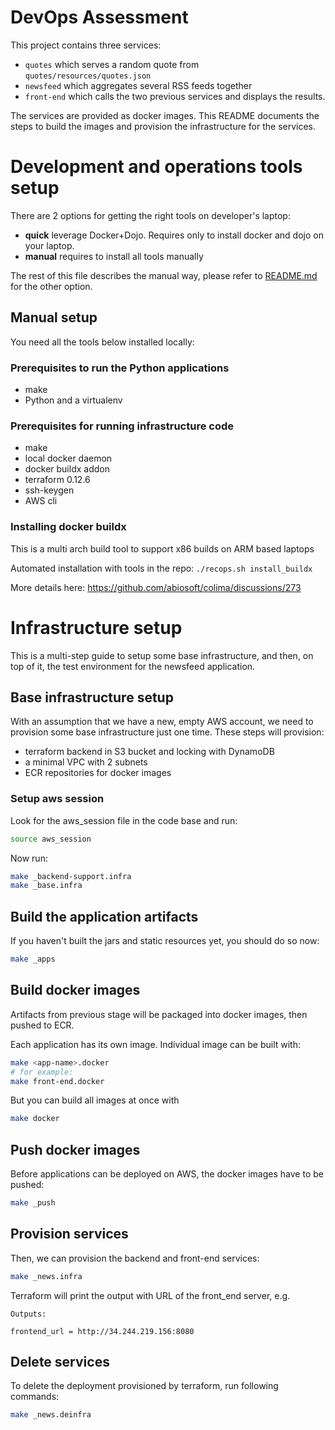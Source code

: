 # DevOps Assessment

This project contains three services:

* `quotes` which serves a random quote from `quotes/resources/quotes.json`
* `newsfeed` which aggregates several RSS feeds together
* `front-end` which calls the two previous services and displays the results.

The services are provided as docker images. This README documents the steps to build the images and provision the infrastructure for the services.

# Development and operations tools setup

There are 2 options for getting the right tools on developer's laptop:
 * **quick** leverage Docker+Dojo. Requires only to install docker and dojo on your laptop.
 * **manual** requires to install all tools manually

 The rest of this file describes the manual way, please refer to [README.md](README.md) for the other option.

## Manual setup

You need all the tools below installed locally:

### Prerequisites to run the Python applications

 * make
 * Python and a virtualenv

### Prerequisites for running infrastructure code

 * make
 * local docker daemon
 * docker buildx addon
 * terraform 0.12.6
 * ssh-keygen
 * AWS cli

### Installing docker buildx

This is a multi arch build tool to support x86 builds on ARM based laptops

Automated installation with tools in the repo: `./recops.sh install_buildx`

More details here: https://github.com/abiosoft/colima/discussions/273

# Infrastructure setup

This is a multi-step guide to setup some base infrastructure, and then, on top of it, the test environment for the newsfeed application.

## Base infrastructure setup

With an assumption that we have a new, empty AWS account, we need to provision some base infrastructure just one time.
These steps will provision:
 * terraform backend in S3 bucket and locking with DynamoDB
 * a minimal VPC with 2 subnets
 * ECR repositories for docker images

### Setup aws session
Look for the aws_session file in the code base and run:
```sh
source aws_session
```
Now run:
```sh
make _backend-support.infra
make _base.infra
```

## Build the application artifacts

If you haven't built the jars and static resources yet, you should do so now:
```sh
make _apps
```

## Build docker images

Artifacts from previous stage will be packaged into docker images, then pushed to ECR.

Each application has its own image. Individual image can be built with:
```sh
make <app-name>.docker
# for example:
make front-end.docker
```

But you can build all images at once with
```sh
make docker
```

## Push docker images

Before applications can be deployed on AWS, the docker images have to be pushed:
```sh
make _push
```

## Provision services

Then, we can provision the backend and front-end services:
```sh
make _news.infra
```

Terraform will print the output with URL of the front_end server, e.g.
```
Outputs:

frontend_url = http://34.244.219.156:8080
```

## Delete services

To delete the deployment provisioned by terraform, run following commands:
```sh
make _news.deinfra
```

